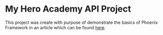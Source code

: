 # My Hero Academy API Project

This project was create with purpose of demonstrate the basics of Phoenix Framework in an article which can be found [here](https://medium.com/red-ventures-br-tech/elixir-building-a-rest-api-using-phoenix-framework-part-i-fa3a0a23b574).
